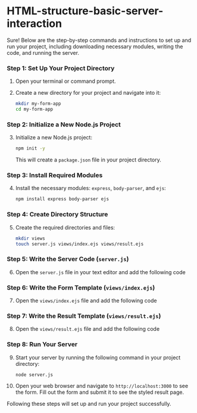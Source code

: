 # HTML-structure-basic-server-interaction
Sure! Below are the step-by-step commands and instructions to set up and run your project, including downloading necessary modules, writing the code, and running the server.

### Step 1: Set Up Your Project Directory

1. Open your terminal or command prompt.
2. Create a new directory for your project and navigate into it:

   ```sh
   mkdir my-form-app
   cd my-form-app
   ```

### Step 2: Initialize a New Node.js Project

3. Initialize a new Node.js project:

   ```sh
   npm init -y
   ```

   This will create a `package.json` file in your project directory.

### Step 3: Install Required Modules

4. Install the necessary modules: `express`, `body-parser`, and `ejs`:

   ```sh
   npm install express body-parser ejs
   ```

### Step 4: Create Directory Structure

5. Create the required directories and files:

   ```sh
   mkdir views
   touch server.js views/index.ejs views/result.ejs
   ```

### Step 5: Write the Server Code (`server.js`)

6. Open the `server.js` file in your text editor and add the following code

### Step 6: Write the Form Template (`views/index.ejs`)

7. Open the `views/index.ejs` file and add the following code


### Step 7: Write the Result Template (`views/result.ejs`)

8. Open the `views/result.ejs` file and add the following code

   

### Step 8: Run Your Server

9. Start your server by running the following command in your project directory:

   ```sh
   node server.js
   ```

10. Open your web browser and navigate to `http://localhost:3000` to see the form. Fill out the form and submit it to see the styled result page.

Following these steps will set up and run your project successfully.

